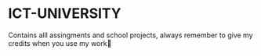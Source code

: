 # ICT-UNIVERSITY
Contains alll assingments and school projects, always remember to give my credits when you use my work🙏
